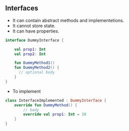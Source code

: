 ## Interfaces
- It can contain abstract methods and implementetions.
- It cannot store state.
- It can have properties.

``` kt
interface DummyInterface {

    val prop1: Int
    val prop2: Int

    fun DummyMethod1()
    fun DummyMethod2() {
      // optional body
    }
}
```

- To implement 
``` kt
class InterfaceImplemented : DummyInterface {
    override fun DummyMethod() {
        // body
        override val prop1: Int = 10
    }
}
```